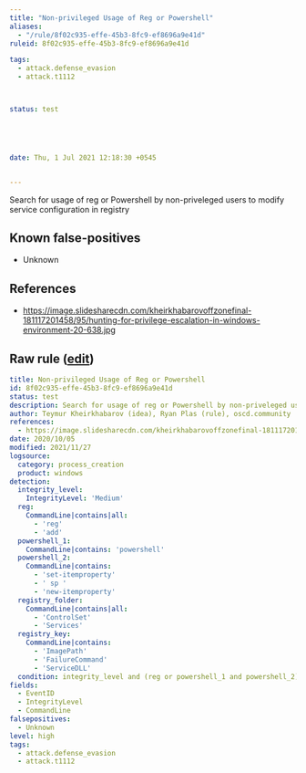 ```yaml
---
title: "Non-privileged Usage of Reg or Powershell"
aliases:
  - "/rule/8f02c935-effe-45b3-8fc9-ef8696a9e41d"
ruleid: 8f02c935-effe-45b3-8fc9-ef8696a9e41d

tags:
  - attack.defense_evasion
  - attack.t1112



status: test





date: Thu, 1 Jul 2021 12:18:30 +0545


---
```


Search for usage of reg or Powershell by non-priveleged users to modify service configuration in registry

<!--more-->


## Known false-positives

* Unknown



## References

* https://image.slidesharecdn.com/kheirkhabarovoffzonefinal-181117201458/95/hunting-for-privilege-escalation-in-windows-environment-20-638.jpg


## Raw rule ([edit](https://github.com/SigmaHQ/sigma/edit/master/rules/windows/process_creation/proc_creation_win_non_priv_reg_or_ps.yml))
```yaml
title: Non-privileged Usage of Reg or Powershell
id: 8f02c935-effe-45b3-8fc9-ef8696a9e41d
status: test
description: Search for usage of reg or Powershell by non-priveleged users to modify service configuration in registry
author: Teymur Kheirkhabarov (idea), Ryan Plas (rule), oscd.community
references:
  - https://image.slidesharecdn.com/kheirkhabarovoffzonefinal-181117201458/95/hunting-for-privilege-escalation-in-windows-environment-20-638.jpg
date: 2020/10/05
modified: 2021/11/27
logsource:
  category: process_creation
  product: windows
detection:
  integrity_level:
    IntegrityLevel: 'Medium'
  reg:
    CommandLine|contains|all:
      - 'reg'
      - 'add'
  powershell_1:
    CommandLine|contains: 'powershell'
  powershell_2:
    CommandLine|contains:
      - 'set-itemproperty'
      - ' sp '
      - 'new-itemproperty'
  registry_folder:
    CommandLine|contains|all:
      - 'ControlSet'
      - 'Services'
  registry_key:
    CommandLine|contains:
      - 'ImagePath'
      - 'FailureCommand'
      - 'ServiceDLL'
  condition: integrity_level and (reg or powershell_1 and powershell_2) and registry_folder and registry_key
fields:
  - EventID
  - IntegrityLevel
  - CommandLine
falsepositives:
  - Unknown
level: high
tags:
  - attack.defense_evasion
  - attack.t1112

```
